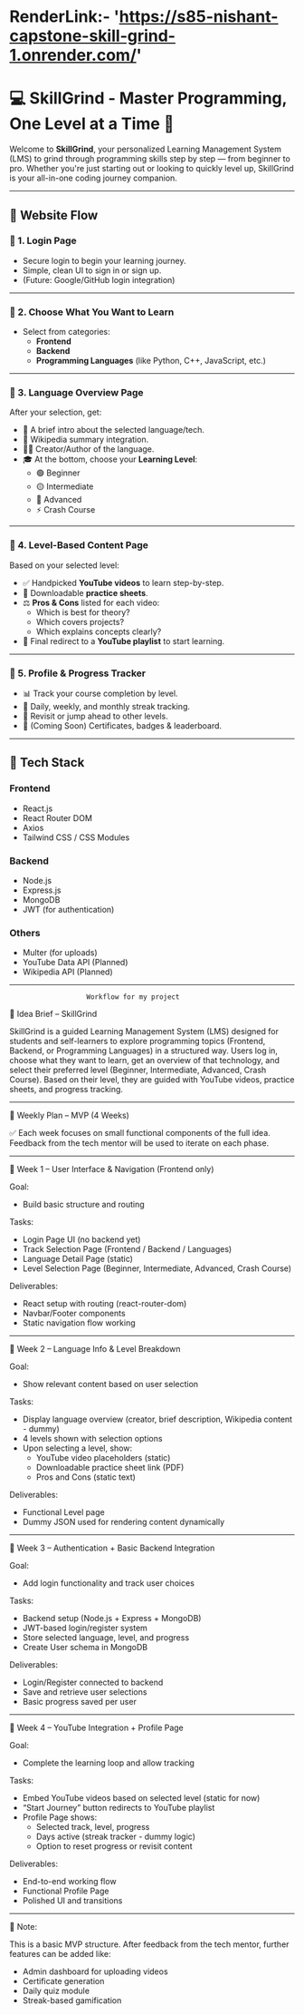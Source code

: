 # RenderLink:- 'https://s85-nishant-capstone-skill-grind-1.onrender.com/'
# 💻 SkillGrind - Master Programming, One Level at a Time 🚀

Welcome to **SkillGrind**, your personalized Learning Management System (LMS) to grind through programming skills step by step — from beginner to pro. Whether you're just starting out or looking to quickly level up, SkillGrind is your all-in-one coding journey companion.

---

## 🧭 Website Flow

### 🔐 1. Login Page
- Secure login to begin your learning journey.
- Simple, clean UI to sign in or sign up.
- (Future: Google/GitHub login integration)

---

### 🎯 2. Choose What You Want to Learn
- Select from categories:
  - **Frontend**
  - **Backend**
  - **Programming Languages** (like Python, C++, JavaScript, etc.)

---

### 📘 3. Language Overview Page
After your selection, get:
- 📖 A brief intro about the selected language/tech.
- 🧠 Wikipedia summary integration.
- 👨‍💻 Creator/Author of the language.
- 🎓 At the bottom, choose your **Learning Level**:
  - 🟢 Beginner  
  - 🟡 Intermediate  
  - 🔴 Advanced  
  - ⚡ Crash Course

---

### 🎥 4. Level-Based Content Page
Based on your selected level:
- ✅ Handpicked **YouTube videos** to learn step-by-step.
- 📝 Downloadable **practice sheets**.
- ⚖️ **Pros & Cons** listed for each video:
  - Which is best for theory?
  - Which covers projects?
  - Which explains concepts clearly?
- 🔗 Final redirect to a **YouTube playlist** to start learning.

---

### 👤 5. Profile & Progress Tracker
- 📊 Track your course completion by level.
- 📅 Daily, weekly, and monthly streak tracking.
- 🔄 Revisit or jump ahead to other levels.
- 🚀 (Coming Soon) Certificates, badges & leaderboard.

---

## 🧱 Tech Stack

### Frontend
- React.js
- React Router DOM
- Axios
- Tailwind CSS / CSS Modules

### Backend
- Node.js
- Express.js
- MongoDB
- JWT (for authentication)

### Others
- Multer (for uploads)
- YouTube Data API (Planned)
- Wikipedia API (Planned)

---

                       Workflow for my project
📌 Idea Brief – SkillGrind

SkillGrind is a guided Learning Management System (LMS) designed for students and self-learners to explore programming topics (Frontend, Backend, or Programming Languages) in a structured way. Users log in, choose what they want to learn, get an overview of that technology, and select their preferred level (Beginner, Intermediate, Advanced, Crash Course). Based on their level, they are guided with YouTube videos, practice sheets, and progress tracking.

---

📅 Weekly Plan – MVP (4 Weeks)

✅ Each week focuses on small functional components of the full idea. Feedback from the tech mentor will be used to iterate on each phase.

---

🔹 Week 1 – User Interface & Navigation (Frontend only)

Goal:
- Build basic structure and routing

Tasks:
- Login Page UI (no backend yet)
- Track Selection Page (Frontend / Backend / Languages)
- Language Detail Page (static)
- Level Selection Page (Beginner, Intermediate, Advanced, Crash Course)

Deliverables:
- React setup with routing (react-router-dom)
- Navbar/Footer components
- Static navigation flow working

---

🔹 Week 2 – Language Info & Level Breakdown

Goal:
- Show relevant content based on user selection

Tasks:
- Display language overview (creator, brief description, Wikipedia content - dummy)
- 4 levels shown with selection options
- Upon selecting a level, show:
  - YouTube video placeholders (static)
  - Downloadable practice sheet link (PDF)
  - Pros and Cons (static text)

Deliverables:
- Functional Level page
- Dummy JSON used for rendering content dynamically

---

🔹 Week 3 – Authentication + Basic Backend Integration

Goal:
- Add login functionality and track user choices

Tasks:
- Backend setup (Node.js + Express + MongoDB)
- JWT-based login/register system
- Store selected language, level, and progress
- Create User schema in MongoDB

Deliverables:
- Login/Register connected to backend
- Save and retrieve user selections
- Basic progress saved per user

---

🔹 Week 4 – YouTube Integration + Profile Page

Goal:
- Complete the learning loop and allow tracking

Tasks:
- Embed YouTube videos based on selected level (static for now)
- “Start Journey” button redirects to YouTube playlist
- Profile Page shows:
  - Selected track, level, progress
  - Days active (streak tracker - dummy logic)
  - Option to reset progress or revisit content

Deliverables:
- End-to-end working flow
- Functional Profile Page
- Polished UI and transitions

---

📝 Note:

This is a basic MVP structure. After feedback from the tech mentor, further features can be added like:
- Admin dashboard for uploading videos
- Certificate generation
- Daily quiz module
- Streak-based gamification


